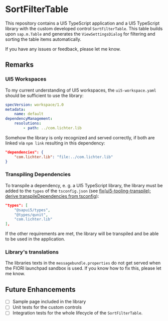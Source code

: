 # SortFilterTable

This repository contains a UI5 TypeScript application and a UI5 TypeScript library with the custom developed control `SortFilterTable`.
This table builds upon `sap.m.Table` and generates the `ViewSettingsDialog` for filtering and sorting the table items automatically.

If you have any issues or feedback, please let me know.

## Remarks

### UI5 Workspaces

To my current understanding of UI5 workspaces, the `ui5-workspace.yaml` should be sufficient to use the library:

```yaml
specVersion: workspace/1.0
metadata:
    name: default
dependencyManagement:
    resolutions:
        - path: ../com.lichter.lib
```

Somehow the library is only recognized and served correctly, if both are linked via `npm link` resulting in this dependency:

```json
"dependencies": {
    "com.lichter.lib": "file:../com.lichter.lib"
}
```

### Transpiling Dependencies

To transpile a dependency, e. g. a UI5 TypeScript library, the library must be added to the `types` of the `tsconfig.json` (see [fix(ui5-tooling-transpile): derive transpileDependencies from tsconfig](https://github.com/ui5-community/ui5-ecosystem-showcase/pull/786/files)):

```json
"types": [
    "@sapui5/types", 
    "@types/qunit", 
    "com.lichter.lib"
],
```

If the other requirements are met, the library will be transpiled and be able to be used in the application.

### Library's translations

The libraries texts in the `messagebundle.properties` do not get served when the FIORI launchpad sandbox is used. If you know how to fix this, please let me know.

## Future Enhancements

- [ ] Sample page included in the library
- [ ] Unit tests for the custom controls
- [ ] Integration tests for the whole lifecycle of the  `SortFilterTable`.